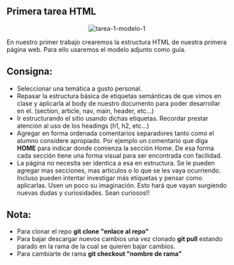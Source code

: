 ## Primera tarea HTML

<p align="center">
  <img src="https://i.ibb.co/SvDYGz3/tarea-1-modelo-1.jpg" alt="tarea-1-modelo-1" border="0">
</p>

En nuestro primer trabajo crearemos la estructura HTML de nuestra primera página web. Para ello usaremos el modelo adjunto como guía.

## Consigna:

- Seleccionar una temática a gusto personal.
- Repasar la estructura básica de etiquetas semánticas de que vimos en clase y aplicarla al body de nuestro documento para poder desarrollar en el. (section, article, nav, main, header, etc...)
- Ir estructurando el sitio usando dichas etiquetas. Recordar prestar atención al uso de los headings (h1, h2, etc...)
- Agregar en forma ordenada comentarios separadores tanto como el alumno considere apropiado. Por ejemplo un comentario que diga **HOME** para indicar donde comienza la sección Home. De esa forma cada sección tiene una forma visual para ser encontrada con facilidad.
- La página no necesita ser identica a esa en estructura. Se le pueden agregar mas secciones, mas articulos o lo que se les vaya ocurriendo. Incluso pueden intentar investigar más etiquetas y pensar como aplicarlas. Usen un poco su imaginación. Esto hará que vayan surgiendo nuevas dudas y curiosidades. Sean curiosos!!

## Nota:
- Para clonar el repo **git clone "enlace al repo"**
- Para bajar descargar nuevos cambios una vez clonado **git pull** estando parado en la rama de la cual se quieren bajar cambios.
- Para cambiarte de rama **git checkout "nombre de rama"**
